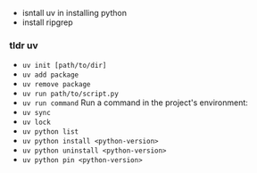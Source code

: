 * isntall uv in installing python
* install ripgrep
### tldr uv
* `uv init [path/to/dir]`
* `uv add package`
* `uv remove package`
* `uv run path/to/script.py`
* `uv run command` Run a command in the project's environment:
* `uv sync`
* `uv lock`
* `uv python list`
* `uv python install <python-version>`
* `uv python uninstall <python-version>`
* `uv python pin <python-version>`